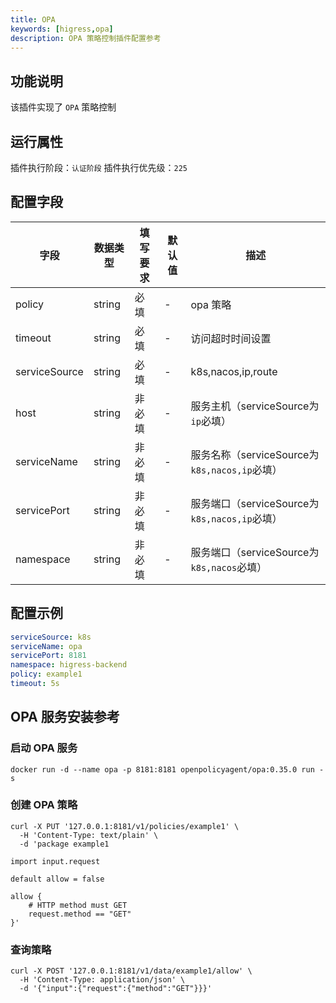 ```yaml
---
title: OPA
keywords: [higress,opa]
description: OPA 策略控制插件配置参考
---
```


## 功能说明

该插件实现了 `OPA` 策略控制

## 运行属性

插件执行阶段：`认证阶段`
插件执行优先级：`225`

## 配置字段

| 字段            | 数据类型   | 填写要求 | 默认值 | 描述                                   |
|---------------|--------|------|-----|--------------------------------------|
| policy        | string | 必填   | -   | opa 策略                               |
| timeout       | string | 必填   | -   | 访问超时时间设置                             |
| serviceSource | string | 必填   | -   | k8s,nacos,ip,route                   |
| host          | string | 非必填  | -   | 服务主机（serviceSource为`ip`必填）           |
| serviceName   | string | 非必填  | -   | 服务名称（serviceSource为`k8s,nacos,ip`必填） |
| servicePort   | string | 非必填  | -   | 服务端口（serviceSource为`k8s,nacos,ip`必填） |
| namespace     | string | 非必填  | -   | 服务端口（serviceSource为`k8s,nacos`必填）    |

## 配置示例

```yaml
serviceSource: k8s
serviceName: opa
servicePort: 8181
namespace: higress-backend
policy: example1
timeout: 5s
```

## OPA 服务安装参考

### 启动 OPA 服务

```shell
docker run -d --name opa -p 8181:8181 openpolicyagent/opa:0.35.0 run -s
```

### 创建 OPA 策略

```shell
curl -X PUT '127.0.0.1:8181/v1/policies/example1' \
  -H 'Content-Type: text/plain' \
  -d 'package example1

import input.request

default allow = false

allow {
    # HTTP method must GET
    request.method == "GET"
}'
```

### 查询策略

```shell
curl -X POST '127.0.0.1:8181/v1/data/example1/allow' \
  -H 'Content-Type: application/json' \
  -d '{"input":{"request":{"method":"GET"}}}'
```
